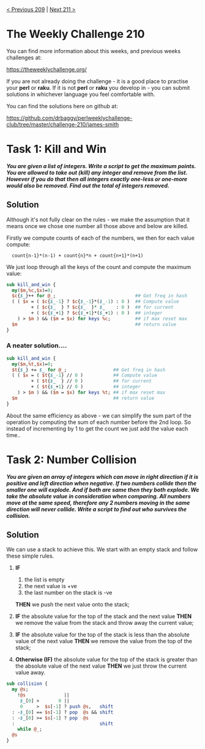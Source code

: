 [< Previous 209](https://github.com/drbaggy/perlweeklychallenge-club/tree/master/challenge-209/james-smith) |
[Next 211 >](https://github.com/drbaggy/perlweeklychallenge-club/tree/master/challenge-211/james-smith)

# The Weekly Challenge 210

You can find more information about this weeks, and previous weeks challenges at:

  https://theweeklychallenge.org/

If you are not already doing the challenge - it is a good place to practise your
**perl** or **raku**. If it is not **perl** or **raku** you develop in - you can
submit solutions in whichever language you feel comfortable with.

You can find the solutions here on github at:

https://github.com/drbaggy/perlweeklychallenge-club/tree/master/challenge-210/james-smith

# Task 1: Kill and Win

***You are given a list of integers. Write a script to get the maximum points. You are allowed to take out (kill) any integer and remove from the list. However if you do that then all integers exactly one-less or one-more would also be removed. Find out the total of integers removed.***

## Solution

Although it's not fully clear on the rules - we make the assumption that it means once we chose one number all those above and below are killed.

Firstly we compute counts of each of the numbers, we then for each value compute:

```
  count{n-1}*(n-1) + count{n}*n + count{n+1}*(n+1)
```

We just loop through all the keys of the count and compute the maximum value:

```perl
sub kill_and_win {
  my($m,%c,$x)=0;
  $c{$_}++ for @_;                             ## Get freq in hash
  ( ( $x = ( $c{$_-1} ? $c{$_-1}*($_-1) : 0 )  ## Compute value
         + ( $c{$_  } ? $c{$_  }* $_    : 0 )  ## for current
         + ( $c{$_+1} ? $c{$_+1}*($_+1) : 0 )  ## integer
    ) > $m ) && ($m = $x) for keys %c;         ## if max reset max
  $m                                           ## return value
}
```

### A neater solution.... 

```perl
sub kill_and_win {
  my($m,%t,$x)=0;
  $t{$_} += $_ for @_;                 ## Get freq in hash
  ( ( $x = ( $t{$_-1} // 0 )           ## Compute value
         + ( $t{$_  } // 0 )           ## for current
         + ( $t{$_+1} // 0 )           ## integer
    ) > $m ) && ($m = $x) for keys %t; ## if max reset max
  $m                                   ## return value
}
```

About the same efficiency as above - we can simplify the sum part of the operation by computing the sum of each number before the 2nd loop. So instead of incrementing by 1 to get the count we just add the value each time..

# Task 2: Number Collision

***You are given an array of integers which can move in right direction if it is positive and left direction when negative. If two numbers collide then the smaller one will explode. And if both are same then they both explode. We take the absolute value in consideration when comparing. All numbers move at the same speed, therefore any 2 numbers moving in the same direction will never collide. Write a script to find out who survives the collision.***

## Solution

We can use a stack to achieve this. We start with an empty stack and follow these simple rules.

 1) **IF**
     1) the list is empty
     2) the next value is +ve
     3) the last number on the stack is -ve
 
    **THEN** we push the next value onto the stack;

 2) **IF** the absolute value for the top of the stack and the next value **THEN** we remove the value from the stack and throw away the current value;

 3) **IF** the absolute value for the top of the stack is less than the absolute value of the next value **THEN** we remove the value from the top of the stack;

 4) **Otherwise (IF)** the absolute value for the top of the stack is greater than the absolute value of the next value **THEN** we just throw the current value away.

```perl
sub collision {
  my @s;
    !@s              ||
     $_[0] >       0 ||
     0     >  $s[-1] ? push @s,   shift
  : -$_[0] == $s[-1] ? pop  @s && shift
  : -$_[0] >= $s[-1] ? pop  @s
  :                               shift
    while @_;
  @s
}
```

